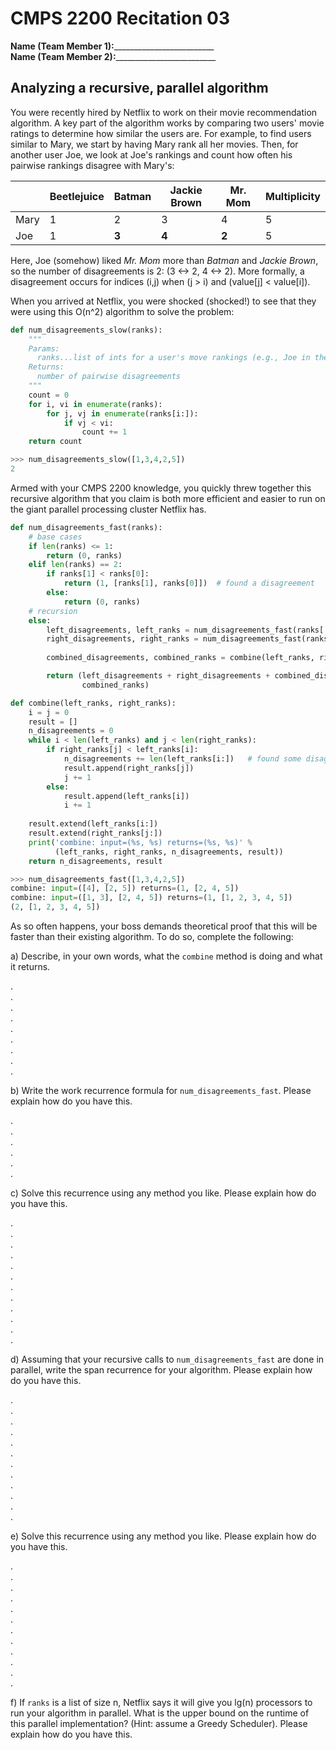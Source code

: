 # CMPS 2200  Recitation 03

**Name (Team Member 1):**_________________________  
**Name (Team Member 2):**_________________________



## Analyzing a recursive, parallel algorithm


You were recently hired by Netflix to work on their movie recommendation
algorithm. A key part of the algorithm works by comparing two users'
movie ratings to determine how similar the users are. For example, to
find users similar to Mary, we start by having Mary rank all her movies.
Then, for another user Joe, we look at Joe's rankings and count how
often his pairwise rankings disagree with Mary's:

|      | Beetlejuice | Batman | Jackie Brown | Mr. Mom | Multiplicity |
| ---- | ----------- | ------ | ------------ | ------- | ------------ |
| Mary | 1           | 2      | 3            | 4       | 5            |
| Joe  | 1           | **3**  | **4**        | **2**   | 5            |

Here, Joe (somehow) liked *Mr. Mom* more than *Batman* and *Jackie
Brown*, so the number of disagreements is 2:
(3 <->  2, 4 <-> 2). More formally, a
disagreement occurs for indices (i,j) when (j > i) and
(value[j] < value[i]).

When you arrived at Netflix, you were shocked (shocked!) to see that
they were using this O(n^2) algorithm to solve the problem:



``` python
def num_disagreements_slow(ranks):
    """
    Params:
      ranks...list of ints for a user's move rankings (e.g., Joe in the example above)
    Returns:
      number of pairwise disagreements
    """
    count = 0
    for i, vi in enumerate(ranks):
        for j, vj in enumerate(ranks[i:]):
            if vj < vi:
                count += 1
    return count
```

``` python 
>>> num_disagreements_slow([1,3,4,2,5])
2
```

Armed with your CMPS 2200 knowledge, you quickly threw together this
recursive algorithm that you claim is both more efficient and easier to
run on the giant parallel processing cluster Netflix has.

``` python
def num_disagreements_fast(ranks):
    # base cases
    if len(ranks) <= 1:
        return (0, ranks)
    elif len(ranks) == 2:
        if ranks[1] < ranks[0]:
            return (1, [ranks[1], ranks[0]])  # found a disagreement
        else:
            return (0, ranks)
    # recursion
    else:
        left_disagreements, left_ranks = num_disagreements_fast(ranks[:len(ranks)//2])
        right_disagreements, right_ranks = num_disagreements_fast(ranks[len(ranks)//2:])
        
        combined_disagreements, combined_ranks = combine(left_ranks, right_ranks)

        return (left_disagreements + right_disagreements + combined_disagreements,
                combined_ranks)

def combine(left_ranks, right_ranks):
    i = j = 0
    result = []
    n_disagreements = 0
    while i < len(left_ranks) and j < len(right_ranks):
        if right_ranks[j] < left_ranks[i]: 
            n_disagreements += len(left_ranks[i:])   # found some disagreements
            result.append(right_ranks[j])
            j += 1
        else:
            result.append(left_ranks[i])
            i += 1
    
    result.extend(left_ranks[i:])
    result.extend(right_ranks[j:])
    print('combine: input=(%s, %s) returns=(%s, %s)' % 
          (left_ranks, right_ranks, n_disagreements, result))
    return n_disagreements, result

```

```python
>>> num_disagreements_fast([1,3,4,2,5])
combine: input=([4], [2, 5]) returns=(1, [2, 4, 5])
combine: input=([1, 3], [2, 4, 5]) returns=(1, [1, 2, 3, 4, 5])
(2, [1, 2, 3, 4, 5])
```

As so often happens, your boss demands theoretical proof that this will
be faster than their existing algorithm. To do so, complete the
following:

a) Describe, in your own words, what the `combine` method is doing and
what it returns.

.  
.  
.  
.  
.  
.  
.  
.  
.  

b) Write the work recurrence formula for `num_disagreements_fast`. Please explain how do you have this.

.  
.  
.  
.  
.  
.  

c) Solve this recurrence using any method you like. Please explain how do you have this.

.  
.  
.  
.  
.  
.  
.  
.  
.  
.  
.  
.  


d) Assuming that your recursive calls to `num_disagreements_fast` are
done in parallel, write the span recurrence for your algorithm. Please explain how do you have this.

.  
.  
.  
.  
.  
.  
.  
.  
.  
.  
.  
.  

e) Solve this recurrence using any method you like. Please explain how do you have this.

.  
.  
.  
.  
.  
.  
.  
.  
.  
.  
.  
.  

f) If `ranks` is a list of size n, Netflix says it will give you
lg(n) processors to run your algorithm in parallel. What is the
upper bound on the runtime of this parallel implementation? (Hint: assume a Greedy
Scheduler). Please explain how do you have this.
 
